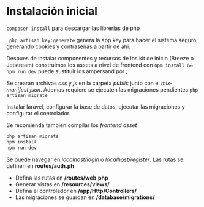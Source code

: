 # Instalación inicial

``` composer install ``` para descargar las librerias de php


``` php artisan key:generate``` genera la app key para hacer el sistema seguro; generando cookies y contraseñas a partir de ahi.


Despues de instalar componentes y recursos de los kit de inicio (Breeze o Jetstream) construimos los assets a nivel de frontend con ``` npm install && npm run dev ``` puede sustituir los ampersand por ;

Se crearan archivos _css_ y _js_ en la carpeta _public_ junto con el _mix-manifest.json_. Ademas requiere se ejecuten las migraciones pendientes ``` php artisan migrate ```



Instalar laravel, configurar la base de datos, ejecutar las migraciones y configurar el controlador.

Se recomienda tambien compilar los _frontend asset_
```sh
php artisan migrate
npm install
npm run dev
```

Se puede navegar en *localhost/login* o *localhost/register*. Las rutas se definen en **routes/auth.ph**


- Defina las rutas en **/routes/web.php**
- Generar vistas en **/resources/views/**
- Defina el controlador en **/app/Http/Controllers/**
- Las migraciones se guardan en **/database/migrations/**

